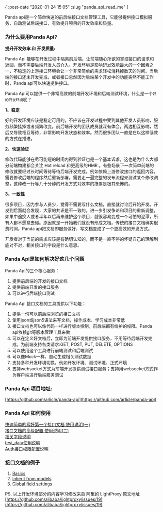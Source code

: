 {
    :post-date "2020-01-24 15:05"
    :slug "panda_api_read_me"
}

Panda api是一个简单快速的前后端接口文档管理工具，它能够提供接口模拟服务、自动测试后端接口，有效提升项目的开发效率和质量。


### 为什么要用Panda Api?

**提升开发效率 和 开发质量:**

Panda Api 能够在开发过程中隔离前后端，让前端随心所欲的掌控接口的请求和返回，而不需要后端开发人员介入。开发环境是影响研发效能最大的一个因素之一，不稳定的上游接口环境会让一个非常简单的需求轻松消耗掉数天的时间。当后端的接口还未开发完成，或者接口忽然因为后端某个开发中的功能突然不能工作时，Panda api可以快速提供接口。



Panda Api可以提供一个非常高效的前端开发环境和后端测试环境，什么是一个`好的开发环境`呢？

**1、稳定**

好的开发环境应该是稳定可用的，不应该在开发过程中受到其他开发人员影响，服务频繁挂掉或者频繁改变，前后端开发的团队成员就深有体会，两边相互影响，然后又导致相互等待，非常影响开发状态和效率。然而很多团队一直是在以这样低效的方式在推进。

**2、快速验证**

修改代码能够在尽可能短的时间内得到验证也是一个基本诉求，这也是为什么大部分前端构建都会关注 Hot reload 和更高级的HMR 。有些场景下一次简单前端的修改就要经过长时间等待等待后端开发完成，例如依赖上游修改接口的返回内容，需要修改后端的程序然后重新部署，需要走一遍完整的发布流程来测试某个修改调整，这种改一行等几十分钟的开发方式对效率的拖累是极其恐怖的。

**3、一致性**

很多项目，因为参与人员少，觉得不需要写什么文档，直接就讨论后开始开发。开发到后面就会发现，大家的共识是不一致的，进一步引发争论和项目的重新调整，如果中途换人或者半年以后再来维护这个项目，就很容易变成一个可怕的泥潭，所有人都不愿意去碰。原因就是一开始我们就没有形成文档。传统的接口文档确实很费时间，Panda api把文档即服务做好，写文档变成了一个更高效的开发方式。

开发者对于当前的需求应该是有确切认知的，而不是一直不停的怀疑自己的理解到底对不对，相关接口的字段是什么意思。

### Panda Api是如何解决好这几个问题

Panda Api的三个核心服务：
1. 提供前后端的开发的接口文档
2. 提供前端开发的接口服务
3. 可以进行后端接口测试


Panda Api 接口文档的工具提供以下功能：
1. 提供一份可以前后端浏览的接口文档
2. 使用json或json5语法来写文档，操作成本、学习成本非常低
3. 接口文档也可以像代码一样进行版本控制，前后端都有维护的权限。Panda api依赖git等版本管理工具来做
4. 可以在定义好文档后，立即为前端开发提供接口服务，不用等待后端开发完成。为前端支持各类请求:GET, POST, PUT, DELETE, OPTIONS
5. 可以使用这个工具进行前端测试和后端测试
6. 可以像Mock一样，自动生成相关测试数据
7. 支持多种开发环境切换，例如开发环境、测试环境、正式环境
8. 支持websocket方式为前端开发提供测试接口服务；支持用websocket方式作为客户端进行后端服务测试

### Panda Api 项目地址:

[https://github.com/arlicle/panda-api](https://github.com/arlicle/panda-api)

### Panda Api 如何使用
[快速简单的写好第一个接口文档 使用说明(一)](/p/2020/1/15/Panda-api%E4%BD%BF%E7%94%A8%E8%AF%B4%E6%98%8E/)  
[接口文档的高级配置 使用说明(二)](/p/2020/1/15/Panda-api%E9%AB%98%E7%BA%A7%E4%BD%BF%E7%94%A8%E8%AF%B4%E6%98%8E/)  
[相关字段说明](/p/2020/1/29/Panda-api%E5%AD%97%E6%AE%B5%E8%AF%B4%E6%98%8E/)    
[test_data使用说明](/p/2020/1/27/Panda-api-test_data%E5%8C%B9%E9%85%8D%E8%AF%B4%E6%98%8E/)    
[Auth接口权限配置说明](/p/2020/2/2/Panda-api接口权限配置说明/)    



### 接口文档的例子
1. [Basics](https://github.com/arlicle/panda-api-examples/tree/master/basics)
2. [Inherit from models](https://github.com/arlicle/panda-api-examples/tree/master/inherit_models)
3. [Global field settings](https://github.com/arlicle/panda-api-examples/tree/master/global_settings)



PS. 以上开发环境部分的内容学习修改来自 阿里的 LightProxy 原文地址 [https://github.com/alibaba/lightproxy/issues/19](https://github.com/alibaba/lightproxy/issues/19)
